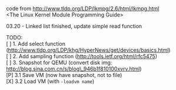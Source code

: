 code from http://www.tldp.org/LDP/lkmpg/2.6/html/lkmpg.html  
\<The Linux Kernel Module Programming Guide\>  

03.20 - Linked list finished, update simple read function  

TODO:  
[ ] 1. Add select function (http://www.tldp.org/LDP/khg/HyperNews/get/devices/basics.html)  
[ ] 2. Add sampling function (http://tools.ietf.org/html/rfc5475)  
[ ] 3. Snapshot for QEMU (convert disk img: http://blog.sina.com.cn/s/blog\_946b1f810100xvrv.html)  
[P] 	3.1 Save VM (now have snapshot, not to file)  
[X] 	3.2 Load VM (with `-loadvm name`)  
